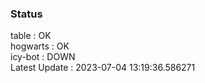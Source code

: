 ### Status


table : OK  
hogwarts : OK  
icy-bot : DOWN  
Latest Update : 2023-07-04 13:19:36.586271
